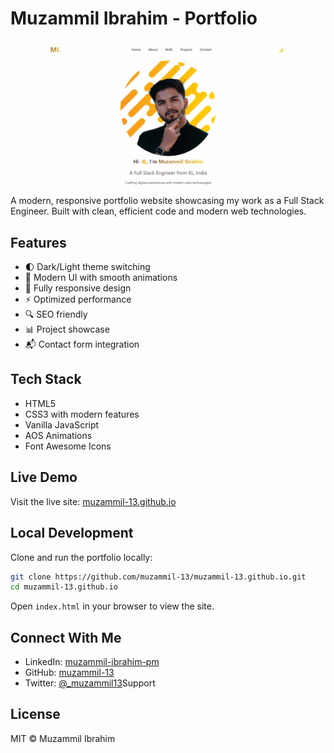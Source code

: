 
# Muzammil Ibrahim - Portfolio

![Portfolio Preview](assets/portfolio-preview.png)

A modern, responsive portfolio website showcasing my work as a Full Stack Engineer. Built with clean, efficient code and modern web technologies.

## Features

- 🌓 Dark/Light theme switching
- 🎨 Modern UI with smooth animations
- 📱 Fully responsive design
- ⚡ Optimized performance
- 🔍 SEO friendly
- 📊 Project showcase
- 📬 Contact form integration

## Tech Stack

- HTML5
- CSS3 with modern features
- Vanilla JavaScript
- AOS Animations
- Font Awesome Icons

## Live Demo

Visit the live site: [muzammil-13.github.io](https://muzammil-13.github.io)

## Local Development

Clone and run the portfolio locally:

```bash
git clone https://github.com/muzammil-13/muzammil-13.github.io.git
cd muzammil-13.github.io
```

Open `index.html` in your browser to view the site.

## Connect With Me

* LinkedIn: [muzammil-ibrahim-pm](command:_cody.vscode.open?%22https%3A%2F%2Flinkedin.com%2Fin%2Fmuzammil-ibrahim-pm%22)
* GitHub: [muzammil-13](command:_cody.vscode.open?%22https%3A%2F%2Fgithub.com%2Fmuzammil-13%22)
* Twitter: [@_muzammil13](command:_cody.vscode.open?%22https%3A%2F%2Ftwitter.com%2F_muzammil13%22)Support

## License

MIT © Muzammil Ibrahim
